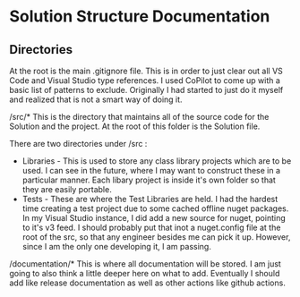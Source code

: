 # Solution Structure Documentation
## Directories
At the root is the main .gitignore file.  This is in order to just clear out all VS Code and Visual Studio type references.  I used CoPilot to come up with a basic list of patterns to exclude.  Originally I had started to just do it myself and realized that is not a smart way of doing it.  

/src/* This is the directory that maintains all of the source code for the Solution and the project.  At the root of this folder is the Solution file.  

There are two directories under /src : 

* Libraries - This is used to store any class library projects which are to be used.  I can see in the future, where I may want to construct these in a particular manner.  Each libary project is inside it's own folder so that they are easily portable.
* Tests - These are where the Test Libraries are held.  I had the hardest time creating a test project due to some cached offline nuget packages.  In my Visual Studio instance, I did add a new source for nuget, pointing to it's v3 feed.  I should probably put that inot a nuget.config file at the root of the src, so that any engineer besides me can pick it up.  However, since I am the only one developing it, I am passing.

/documentation/* This is where all documentation will be stored.  I am just going to also think a little deeper here on what to add.  Eventually I should add like release documentation as well as other actions like github actions.